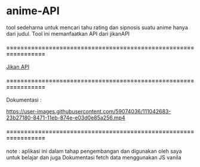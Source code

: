 # anime-API

tool sedeharna untuk mencari tahu rating dan sipnosis suatu anime hanya dari judul. Tool ini memanfaatkan API dari jikanAPI

<h4>================================================================</h4>

<p><a href="https://jikan.moe/">Jikan API</a></p>

<h4>================================================================</h4>

<p>Dokumentasi : </p> 

https://user-images.githubusercontent.com/59074036/111042683-23b27180-8471-11eb-874e-e03d0e85a256.mp4


<h4>================================================================</h4>

note : aplikasi ini dalam tahap pengembangan dan digunakan oleh saya untuk belajar dan juga Dokumentasi fetch data menggunakan JS vanila
